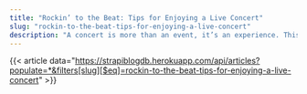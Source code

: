 ```yaml
---
title: "Rockin’ to the Beat: Tips for Enjoying a Live Concert"
slug: "rockin-to-the-beat-tips-for-enjoying-a-live-concert"
description: "A concert is more than an event, it’s an experience. This is a chance to get dressed up, go out on the town, connect with your friends and maybe just discover a hot new band that you want to add to your playlist."
---
```


{{< article data="https://strapiblogdb.herokuapp.com/api/articles?populate=*&filters[slug][$eq]=rockin-to-the-beat-tips-for-enjoying-a-live-concert" >}}
